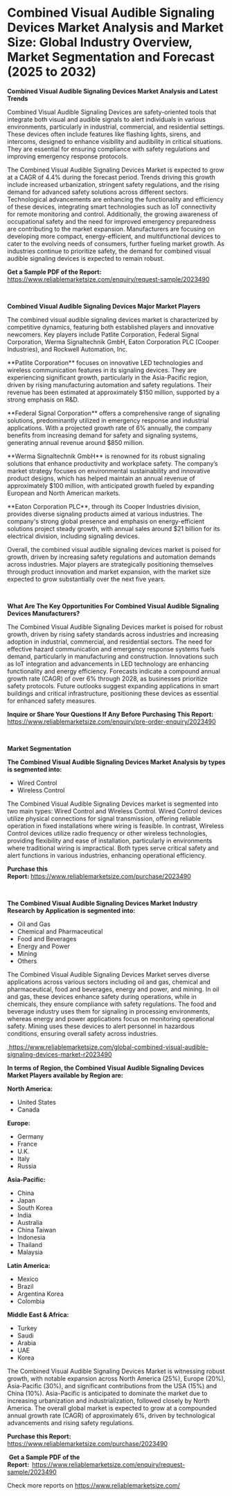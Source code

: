 <p><h1>Combined Visual Audible Signaling Devices Market Analysis and Market Size: Global Industry Overview, Market Segmentation and Forecast (2025 to 2032)</h1></p><p><strong>Combined Visual Audible Signaling Devices Market Analysis and Latest Trends</strong></p>
<p><p>Combined Visual Audible Signaling Devices are safety-oriented tools that integrate both visual and audible signals to alert individuals in various environments, particularly in industrial, commercial, and residential settings. These devices often include features like flashing lights, sirens, and intercoms, designed to enhance visibility and audibility in critical situations. They are essential for ensuring compliance with safety regulations and improving emergency response protocols.</p><p>The Combined Visual Audible Signaling Devices Market is expected to grow at a CAGR of 4.4% during the forecast period. Trends driving this growth include increased urbanization, stringent safety regulations, and the rising demand for advanced safety solutions across different sectors. Technological advancements are enhancing the functionality and efficiency of these devices, integrating smart technologies such as IoT connectivity for remote monitoring and control. Additionally, the growing awareness of occupational safety and the need for improved emergency preparedness are contributing to the market expansion. Manufacturers are focusing on developing more compact, energy-efficient, and multifunctional devices to cater to the evolving needs of consumers, further fueling market growth. As industries continue to prioritize safety, the demand for combined visual audible signaling devices is expected to remain robust.</p></p>
<p><strong>Get a Sample PDF of the Report:&nbsp;</strong> <a href="https://www.reliablemarketsize.com/enquiry/request-sample/2023490?utm_campaign=3555&utm_medium=2&utm_source=Github&utm_content=ia&utm_term=29032025&utm_id=combined-visual-audible-signaling-devices">https://www.reliablemarketsize.com/enquiry/request-sample/2023490</a></p>
<p>&nbsp;</p>
<p><strong>Combined Visual Audible Signaling Devices Major Market Players</strong></p>
<p><p>The combined visual audible signaling devices market is characterized by competitive dynamics, featuring both established players and innovative newcomers. Key players include Patlite Corporation, Federal Signal Corporation, Werma Signaltechnik GmbH, Eaton Corporation PLC (Cooper Industries), and Rockwell Automation, Inc.</p><p>**Patlite Corporation** focuses on innovative LED technologies and wireless communication features in its signaling devices. They are experiencing significant growth, particularly in the Asia-Pacific region, driven by rising manufacturing automation and safety regulations. Their revenue has been estimated at approximately $150 million, supported by a strong emphasis on R&D.</p><p>**Federal Signal Corporation** offers a comprehensive range of signaling solutions, predominantly utilized in emergency response and industrial applications. With a projected growth rate of 6% annually, the company benefits from increasing demand for safety and signaling systems, generating annual revenue around $850 million.</p><p>**Werma Signaltechnik GmbH** is renowned for its robust signaling solutions that enhance productivity and workplace safety. The company’s market strategy focuses on environmental sustainability and innovative product designs, which has helped maintain an annual revenue of approximately $100 million, with anticipated growth fueled by expanding European and North American markets.</p><p>**Eaton Corporation PLC**, through its Cooper Industries division, provides diverse signaling products aimed at various industries. The company's strong global presence and emphasis on energy-efficient solutions project steady growth, with annual sales around $21 billion for its electrical division, including signaling devices.</p><p>Overall, the combined visual audible signaling devices market is poised for growth, driven by increasing safety regulations and automation demands across industries. Major players are strategically positioning themselves through product innovation and market expansion, with the market size expected to grow substantially over the next five years.</p></p>
<p>&nbsp;</p>
<p><strong>What Are The Key Opportunities For Combined Visual Audible Signaling Devices Manufacturers?</strong></p>
<p><p>The Combined Visual Audible Signaling Devices market is poised for robust growth, driven by rising safety standards across industries and increasing adoption in industrial, commercial, and residential sectors. The need for effective hazard communication and emergency response systems fuels demand, particularly in manufacturing and construction. Innovations such as IoT integration and advancements in LED technology are enhancing functionality and energy efficiency. Forecasts indicate a compound annual growth rate (CAGR) of over 6% through 2028, as businesses prioritize safety protocols. Future outlooks suggest expanding applications in smart buildings and critical infrastructure, positioning these devices as essential for enhanced safety measures.</p></p>
<p><strong>Inquire or Share Your Questions If Any Before Purchasing This Report:</strong> <a href="https://www.reliablemarketsize.com/enquiry/pre-order-enquiry/2023490?utm_campaign=3555&utm_medium=2&utm_source=Github&utm_content=ia&utm_term=29032025&utm_id=combined-visual-audible-signaling-devices">https://www.reliablemarketsize.com/enquiry/pre-order-enquiry/2023490</a></p>
<p>&nbsp;</p>
<p><strong>Market Segmentation</strong></p>
<p><strong>The Combined Visual Audible Signaling Devices Market Analysis by types is segmented into:</strong></p>
<p><ul><li>Wired Control</li><li>Wireless Control</li></ul></p>
<p><p>The Combined Visual Audible Signaling Devices market is segmented into two main types: Wired Control and Wireless Control. Wired Control devices utilize physical connections for signal transmission, offering reliable operation in fixed installations where wiring is feasible. In contrast, Wireless Control devices utilize radio frequency or other wireless technologies, providing flexibility and ease of installation, particularly in environments where traditional wiring is impractical. Both types serve critical safety and alert functions in various industries, enhancing operational efficiency.</p></p>
<p><strong>Purchase this Report:&nbsp;</strong><a href="https://www.reliablemarketsize.com/purchase/2023490?utm_campaign=3555&utm_medium=2&utm_source=Github&utm_content=ia&utm_term=29032025&utm_id=combined-visual-audible-signaling-devices">https://www.reliablemarketsize.com/purchase/2023490</a></p>
<p>&nbsp;</p>
<p><strong>The Combined Visual Audible Signaling Devices Market Industry Research by Application is segmented into:</strong></p>
<p><ul><li>Oil and Gas</li><li>Chemical and Pharmaceutical</li><li>Food and Beverages</li><li>Energy and Power</li><li>Mining</li><li>Others</li></ul></p>
<p><p>The Combined Visual Audible Signaling Devices Market serves diverse applications across various sectors including oil and gas, chemical and pharmaceutical, food and beverages, energy and power, and mining. In oil and gas, these devices enhance safety during operations, while in chemicals, they ensure compliance with safety regulations. The food and beverage industry uses them for signaling in processing environments, whereas energy and power applications focus on monitoring operational safety. Mining uses these devices to alert personnel in hazardous conditions, ensuring overall safety across industries.</p></p>
<p><a href="https://www.reliablemarketsize.com/global-combined-visual-audible-signaling-devices-market-r2023490?utm_campaign=3555&utm_medium=2&utm_source=Github&utm_content=ia&utm_term=29032025&utm_id=combined-visual-audible-signaling-devices">&nbsp;https://www.reliablemarketsize.com/global-combined-visual-audible-signaling-devices-market-r2023490</a></p>
<p><strong>In terms of Region, the Combined Visual Audible Signaling Devices Market Players available by Region are:</strong></p>
<p>
    <p> <strong> North America: </strong>
        <ul>
            <li>United States</li>
            <li>Canada</li>
        </ul>
        </p> 
    <p> <strong> Europe: </strong>
        <ul>
            <li>Germany</li>
            <li>France</li>
            <li>U.K.</li>
            <li>Italy</li>
            <li>Russia</li>
        </ul>
        </p> 
    <p> <strong> Asia-Pacific: </strong>
        <ul>
            <li>China</li>
            <li>Japan</li>
            <li>South Korea</li>
            <li>India</li>
            <li>Australia</li>
            <li>China Taiwan</li>
            <li>Indonesia</li>
            <li>Thailand</li>
            <li>Malaysia</li>
        </ul>
        </p> 
    <p> <strong> Latin America: </strong>
        <ul>
            <li>Mexico</li>
            <li>Brazil</li>
            <li>Argentina Korea</li>
            <li>Colombia</li>
        </ul>
        </p> 
    <p> <strong> Middle East & Africa: </strong>
        <ul>
            <li>Turkey</li>
            <li>Saudi</li>
            <li>Arabia</li>
            <li>UAE</li>
            <li>Korea</li>
        </ul>
    </p>
    </p>
<p><p>The Combined Visual Audible Signaling Devices Market is witnessing robust growth, with notable expansion across North America (25%), Europe (20%), Asia-Pacific (30%), and significant contributions from the USA (15%) and China (10%). Asia-Pacific is anticipated to dominate the market due to increasing urbanization and industrialization, followed closely by North America. The overall global market is expected to grow at a compounded annual growth rate (CAGR) of approximately 6%, driven by technological advancements and rising safety regulations.</p></p>
<p><strong>Purchase this Report: </strong><a href="https://www.reliablemarketsize.com/purchase/2023490?utm_campaign=3555&utm_medium=2&utm_source=Github&utm_content=ia&utm_term=29032025&utm_id=combined-visual-audible-signaling-devices">https://www.reliablemarketsize.com/purchase/2023490</a></p>
<p>&nbsp;<strong>Get a Sample PDF of the Report:&nbsp;&nbsp;</strong><a href="https://www.reliablemarketsize.com/enquiry/request-sample/2023490?utm_campaign=3555&utm_medium=2&utm_source=Github&utm_content=ia&utm_term=29032025&utm_id=combined-visual-audible-signaling-devices">https://www.reliablemarketsize.com/enquiry/request-sample/2023490</a></p>
<p><strong></strong></p>
<p>Check more reports on <a href="https://www.reliablemarketsize.com/?utm_campaign=3555&utm_medium=2&utm_source=Github&utm_content=ia&utm_term=29032025&utm_id=combined-visual-audible-signaling-devices">https://www.reliablemarketsize.com/</a></p>